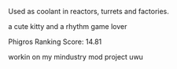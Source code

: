 Used as coolant in reactors, turrets and factories.




a cute kitty and a rhythm game lover

Phigros Ranking Score: 14.81

workin on my mindustry mod project uwu
